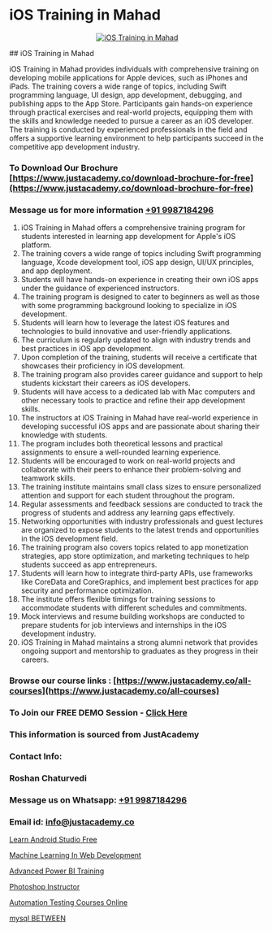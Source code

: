 # iOS Training in Mahad

<p align="center">
  <a href="https://justacademy.co/course-detail/ios-training">
    <img src="https://justacademy.co/storage2/course_image/1676636008_course_image.webp" alt="iOS Training in Mahad">
  </a>
</p>
## iOS Training in Mahad

iOS Training in Mahad provides individuals with comprehensive training on developing mobile applications for Apple devices, such as iPhones and iPads. The training covers a wide range of topics, including Swift programming language, UI design, app development, debugging, and publishing apps to the App Store. Participants gain hands-on experience through practical exercises and real-world projects, equipping them with the skills and knowledge needed to pursue a career as an iOS developer. The training is conducted by experienced professionals in the field and offers a supportive learning environment to help participants succeed in the competitive app development industry.
### To Download Our Brochure [https://www.justacademy.co/download-brochure-for-free](https://www.justacademy.co/download-brochure-for-free)
### Message us for more information [+91 9987184296](https://api.whatsapp.com/send?phone=919987184296)
1) iOS Training in Mahad offers a comprehensive training program for students interested in learning app development for Apple's iOS platform.
2) The training covers a wide range of topics including Swift programming language, Xcode development tool, iOS app design, UI/UX principles, and app deployment.
3) Students will have hands-on experience in creating their own iOS apps under the guidance of experienced instructors.
4) The training program is designed to cater to beginners as well as those with some programming background looking to specialize in iOS development.
5) Students will learn how to leverage the latest iOS features and technologies to build innovative and user-friendly applications.
6) The curriculum is regularly updated to align with industry trends and best practices in iOS app development.
7) Upon completion of the training, students will receive a certificate that showcases their proficiency in iOS development.
8) The training program also provides career guidance and support to help students kickstart their careers as iOS developers.
9) Students will have access to a dedicated lab with Mac computers and other necessary tools to practice and refine their app development skills.
10) The instructors at iOS Training in Mahad have real-world experience in developing successful iOS apps and are passionate about sharing their knowledge with students.
11) The program includes both theoretical lessons and practical assignments to ensure a well-rounded learning experience.
12) Students will be encouraged to work on real-world projects and collaborate with their peers to enhance their problem-solving and teamwork skills.
13) The training institute maintains small class sizes to ensure personalized attention and support for each student throughout the program.
14) Regular assessments and feedback sessions are conducted to track the progress of students and address any learning gaps effectively.
15) Networking opportunities with industry professionals and guest lectures are organized to expose students to the latest trends and opportunities in the iOS development field.
16) The training program also covers topics related to app monetization strategies, app store optimization, and marketing techniques to help students succeed as app entrepreneurs.
17) Students will learn how to integrate third-party APIs, use frameworks like CoreData and CoreGraphics, and implement best practices for app security and performance optimization.
18) The institute offers flexible timings for training sessions to accommodate students with different schedules and commitments.
19) Mock interviews and resume building workshops are conducted to prepare students for job interviews and internships in the iOS development industry.
20) iOS Training in Mahad maintains a strong alumni network that provides ongoing support and mentorship to graduates as they progress in their careers.

### Browse our course links : [https://www.justacademy.co/all-courses](https://www.justacademy.co/all-courses) 
### To Join our FREE DEMO Session - [Click Here](https://www.justacademy.co/register-for-course-demo)


### This information is sourced from JustAcademy
### Contact Info:
### Roshan Chaturvedi
### Message us on Whatsapp: [+91 9987184296](https://api.whatsapp.com/send?phone=919987184296)
### Email id: [info@justacademy.co](mailto:info@justacademy.co)
                
[Learn Android Studio Free](https://www.linkedin.com/pulse/learn-android-studio-free-justacademy-delhi-3gfzf/)

[Machine Learning In Web Development](https://www.linkedin.com/pulse/machine-learning-web-development-justacademy-leicester-bpz9e?trackingId=sdqWf2m4Q57VXxyXrt1FiQ%3D%3D&lipi=urn%3Ali%3Apage%3Ad_flagship3_company_admin%3BIzRPuTOMRFCGaj50%2BCRC7g%3D%3D)

[Advanced Power BI Training](https://medium.com/@namusn/advanced-power-bi-training-83c0132a4912)

[Photoshop Instructor](https://medium.com/@negishivu99/photoshop-instructor-f2c1e66e52e8)

[Automation Testing Courses Online](https://justacademyin.github.io/justacademy/automation-testing-courses-online)

[mysql BETWEEN](https://justacademyin.github.io/justacademy/mysql-between)

